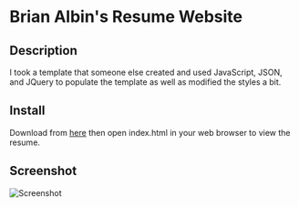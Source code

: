 # Brian Albin's Resume Website

## Description

I took a template that someone else created and used JavaScript, JSON, and JQuery to populate the template as well as modified the styles a bit.

## Install

Download from [here](https://github.com/brianalbin3/frontend-nanodegree-resume) then open index.html in your web browser to view the resume.

## Screenshot

![Screenshot](https://scontent-atl3-1.xx.fbcdn.net/v/t1.0-9/13599878_825203060950684_623567262845028305_n.jpg?oh=51ad3ea3666e46df471adae8cc2d8f33&oe=5826B699)
